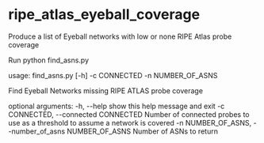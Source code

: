 # ripe_atlas_eyeball_coverage
Produce a list of Eyeball networks with low or none RIPE Atlas probe coverage





Run python find_asns.py

usage: find_asns.py [-h] -c CONNECTED -n NUMBER_OF_ASNS


Find Eyeball Networks missing RIPE ATLAS probe coverage

optional arguments:
  -h, --help            show this help message and exit
  -c CONNECTED, --connected CONNECTED
                        Number of connected probes to use as a threshold to
                        assume a network is covered
  -n NUMBER_OF_ASNS, --number_of_asns NUMBER_OF_ASNS
                        Number of ASNs to return
